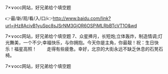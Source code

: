 7×∨occ网站，好兄弟给个填空题

👉最/新/观/看/入/口/👉http://www.baidu.com/link?url=jHz8AcivB1yuSpc8sJSrNM3GjOR6OSPiMLRbBTcVT1O&wd

7×∨occ网站，好兄弟给个填空题	7、众星捧月，长短炮;立体轰炸，制造情调;灯光舞美，一个不少;幸福快乐，与你拥抱。今天你是主角，你最靓！祝：生日快乐！福星高照！
　　走得有些疲惫。幸好，北京的大街永远不缺乏休息的石凳石椅。


7×∨occ网站，好兄弟给个填空题
